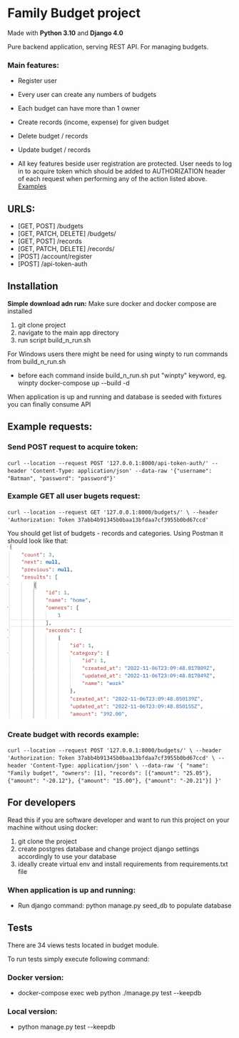 # Family Budget project
Made with **Python 3.10** and **Django 4.0**

Pure backend application, serving REST API. For managing budgets.

### Main features:
- Register user
- Every user can create any numbers of budgets
- Each budget can have more than 1 owner
- Create records (income, expense) for given budget
- Delete budget / records
- Update budget / records


- All key features beside user registration are protected. User needs to log in to acquire token which should be added to AUTHORIZATION header of each request when performing any of the action listed above. [Examples](#example-requests:)

## URLS:
- [GET, POST] /budgets
- [GET, PATCH, DELETE] /budgets/<pk>
- [GET, POST] /records
- [GET, PATCH, DELETE] /records/<pk>
- [POST] /account/register
- [POST] /api-token-auth

## Installation

**Simple download adn run:**
Make sure docker and docker compose are installed

1. git clone project
2. navigate to the main app directory
3. run script build_n_run.sh

For Windows users there might be need for using winpty to run commands from build_n_run.sh
- before each command inside build_n_run.sh put "winpty" keyword, eg. winpty docker-compose up --build -d


When application is up and running and database is seeded with fixtures you can finally consume API
## Example requests:
### Send POST request to acquire token:

`curl --location --request POST '127.0.0.1:8000/api-token-auth/' --header 'Content-Type: application/json' --data-raw '{"username": "Batman", "password": "password"}'`

### Example GET all user bugets request:
`curl --location --request GET '127.0.0.1:8000/budgets/' \
--header 'Authorization: Token 37abb4b91345b0baa13bfdaa7cf3955b0bd67ccd'`

You should get list of budgets - records and categories. Using Postman it should look like that:
![img.png](img.png)

### Create budget with records example:
`curl --location --request POST '127.0.0.1:8000/budgets/' \
--header 'Authorization: Token 37abb4b91345b0baa13bfdaa7cf3955b0bd67ccd' \
--header 'Content-Type: application/json' \
--data-raw '{
            "name": "Family budget",
            "owners": [1],
            "records": [{"amount": "25.05"}, {"amount": "-20.12"}, {"amount": "15.00"}, {"amount": "-20.21"}]
        }'`

## For developers
Read this if you are software developer and want to run this project on your machine without using docker:
1. git clone the project
2. create postgres database and change project django settings accordingly to use your database
3. ideally create virtual env and install requirements from requirements.txt file

### When application is up and running:
- Run django command: python manage.py seed_db to populate database


## Tests
There are 34 views tests located in budget module.

To run tests simply execute following command:
### Docker version:
- docker-compose exec web python ./manage.py test --keepdb
### Local version:
- python manage.py test --keepdb
